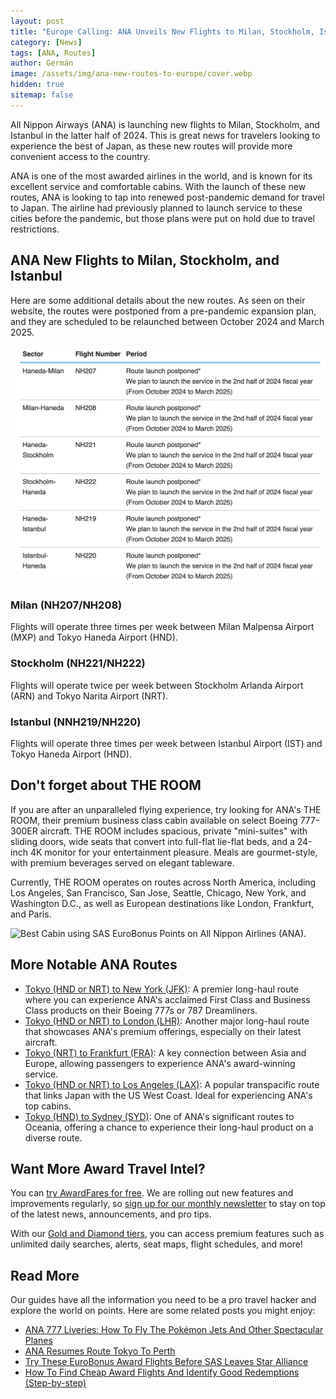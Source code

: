 ```yaml
---
layout: post
title: "Europe Calling: ANA Unveils New Flights to Milan, Stockholm, Istanbul"
category: [News]
tags: [ANA, Routes]
author: Germán
image: /assets/img/ana-new-routes-to-europe/cover.webp
hidden: true
sitemap: false
---
```


All Nippon Airways (ANA) is launching new flights to Milan, Stockholm, and Istanbul in the latter half of 2024. This is great news for travelers looking to experience the best of Japan, as these new routes will provide more convenient access to the country.

ANA is one of the most awarded airlines in the world, and is known for its excellent service and comfortable cabins. With the launch of these new routes, ANA is looking to tap into renewed post-pandemic demand for travel to Japan. The airline had previously planned to launch service to these cities before the pandemic, but those plans were put on hold due to travel restrictions.

## ANA New Flights to Milan, Stockholm, and Istanbul

Here are some additional details about the new routes. As seen on their website, the routes were postponed from a pre-pandemic expansion plan, and they are scheduled to be relaunched between October 2024 and March 2025.

<img src="../assets/img/ana-new-routes-to-europe/ana-2024-routes.webp" alt="ANA Introduces flights to Stockholm, Milan and Istanbul." class="noborder"/>

### Milan (NH207/NH208)

Flights will operate three times per week between Milan Malpensa Airport (MXP) and Tokyo Haneda Airport (HND).

### Stockholm (NH221/NH222)

Flights will operate twice per week between Stockholm Arlanda Airport (ARN) and Tokyo Narita Airport (NRT).

### Istanbul (NNH219/NH220)

Flights will operate three times per week between Istanbul Airport (IST) and Tokyo Haneda Airport (HND).

## Don't forget about THE ROOM

If you are after an unparalleled flying experience, try looking for ANA's THE ROOM, their premium business class cabin available on select Boeing 777-300ER aircraft. THE ROOM includes spacious, private "mini-suites" with sliding doors, wide seats that convert into full-flat lie-flat beds, and a 24-inch 4K monitor for your entertainment pleasure. Meals are gourmet-style, with premium beverages served on elegant tableware.

Currently, THE ROOM operates on routes across North America, including Los Angeles, San Francisco, San Jose, Seattle, Chicago, New York, and Washington D.C., as well as European destinations like London, Frankfurt, and Paris. 

<img src="../assets/img/eurobonus-star-alliance-awards/ana-cabin.avif" alt="Best Cabin using SAS EuroBonus Points on All Nippon Airlines (ANA)." />

## More Notable ANA Routes

* [Tokyo (HND or NRT) to New York (JFK)](https://awardfares.com/search?area:TYO.JFK.;a:NH;z:sas): A premier long-haul route where you can experience ANA's acclaimed First Class and Business Class products on their Boeing 777s or 787 Dreamliners.
* [Tokyo (HND or NRT) to London (LHR)](https://awardfares.com/search?area:TYO.LHR.;a:NH;z:sas): Another major long-haul route that showcases ANA's premium offerings, especially on their latest aircraft.
* [Tokyo (NRT) to Frankfurt (FRA)](https://awardfares.com/search?area:TYO.FRA.;a:NH;z:sas): A key connection between Asia and Europe, allowing passengers to experience ANA's award-winning service.
* [Tokyo (HND or NRT) to Los Angeles (LAX)](https://awardfares.com/search?area:TYO.LAX.;a:NH;z:sas): A popular transpacific route that links Japan with the US West Coast. Ideal for experiencing ANA's top cabins.
* [Tokyo (HND) to Sydney (SYD)](https://awardfares.com/search?area:TYO.SYD.;a:NH;z:sas): One of ANA's significant routes to Oceania, offering a chance to experience their long-haul product on a diverse route.

## Want More Award Travel Intel?

You can [try AwardFares for free](https://awardfares.com/). We are rolling out new features and improvements regularly, so [sign up for our monthly newsletter](https://awardfares.com/newsletter) to stay on top of the latest news, announcements, and pro tips.

With our [Gold and Diamond tiers](https://awardfares.com/pricing), you can access premium features such as unlimited daily searches, alerts, seat maps, flight schedules, and more!

## Read More

Our guides have all the information you need to be a pro travel hacker and explore the world on points. Here are some related posts you might enjoy:

- [ANA 777 Liveries: How To Fly The Pokémon Jets And Other Spectacular Planes](https://blog.awardfares.com/ana-777-fleet/)
- [ANA Resumes Route Tokyo To Perth](https://blog.awardfares.com/ana-resumes-tokyo-perth/)
- [Try These EuroBonus Award Flights Before SAS Leaves Star Alliance](https://blog.awardfares.com/eurobonus-star-alliance-awards/)
- [How To Find Cheap Award Flights And Identify Good Redemptions (Step-by-step)](https://blog.awardfares.com/how-to-find-cheap-award-flights/)